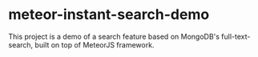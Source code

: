 # meteor-instant-search-demo
This project is a demo of a search feature based on MongoDB's full-text-search, built on top of MeteorJS framework.
